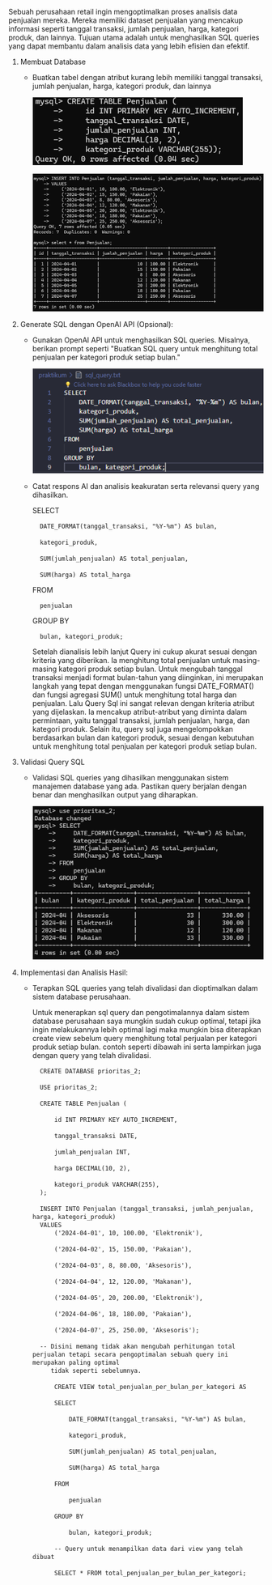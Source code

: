 Sebuah perusahaan retail ingin mengoptimalkan proses analisis data penjualan mereka. Mereka memiliki dataset penjualan yang mencakup informasi seperti tanggal transaksi, jumlah penjualan, harga, kategori produk, dan lainnya. Tujuan utama adalah untuk menghasilkan SQL queries yang dapat membantu dalam analisis data yang lebih efisien dan efektif.

1. Membuat Database

    - Buatkan tabel dengan atribut kurang lebih memiliki tanggal transaksi, jumlah penjualan, harga, kategori produk, dan lainnya

        ![alt text](https://github.com/ddzikri/de_muhammad-dzikri-rizaldi/blob/main/24_Implementation-AI-on-Data-Engineer/screenshots/no_1_prioritas_2.png?raw=true)

        ![alt text](https://github.com/ddzikri/de_muhammad-dzikri-rizaldi/blob/main/24_Implementation-AI-on-Data-Engineer/screenshots/no_1.1_prioritas_2.png?raw=true)


2. Generate SQL dengan OpenAI API (Opsional):

    - Gunakan OpenAI API untuk menghasilkan SQL queries. Misalnya, berikan prompt seperti "Buatkan SQL query untuk menghitung total penjualan per kategori produk setiap bulan."

        ![alt text](https://github.com/ddzikri/de_muhammad-dzikri-rizaldi/blob/main/24_Implementation-AI-on-Data-Engineer/screenshots/no_2_prioritas_2.png?raw=true)

    - Catat respons AI dan analisis keakuratan serta relevansi query yang dihasilkan.

        SELECT 

            DATE_FORMAT(tanggal_transaksi, "%Y-%m") AS bulan,

            kategori_produk,

            SUM(jumlah_penjualan) AS total_penjualan,

            SUM(harga) AS total_harga

        FROM 

            penjualan

        GROUP BY 

            bulan, kategori_produk;

        Setelah dianalisis lebih lanjut Query ini cukup akurat sesuai dengan kriteria yang diberikan. Ia menghitung total penjualan untuk masing-masing kategori produk setiap bulan. Untuk mengubah tanggal transaksi menjadi format bulan-tahun yang diinginkan, ini merupakan langkah yang tepat dengan menggunakan fungsi DATE_FORMAT() dan fungsi agregasi SUM() untuk menghitung total harga dan penjualan. Lalu Query Sql ini sangat relevan dengan kriteria atribut yang dijelaskan. Ia mencakup atribut-atribut yang diminta dalam permintaan, yaitu tanggal transaksi, jumlah penjualan, harga, dan kategori produk. Selain itu, query sql juga mengelompokkan  berdasarkan bulan dan kategori produk, sesuai dengan kebutuhan untuk menghitung total penjualan per kategori produk setiap bulan.

3. Validasi Query SQL

    - Validasi SQL queries yang dihasilkan menggunakan sistem manajemen database yang ada. Pastikan query berjalan dengan benar dan menghasilkan output yang diharapkan.

        ![alt text](https://github.com/ddzikri/de_muhammad-dzikri-rizaldi/blob/main/24_Implementation-AI-on-Data-Engineer/screenshots/no_3_prioritas_2.png?raw=true)


4. Implementasi dan Analisis Hasil:

    - Terapkan SQL queries yang telah divalidasi dan dioptimalkan dalam sistem database perusahaan.

        Untuk menerapkan sql query dan pengotimalannya dalam sistem database perusahaan saya mungkin sudah cukup optimal, tetapi jika ingin melakukannya 
        lebih optimal lagi maka mungkin bisa diterapkan create view sebelum query menghitung total perjualan per kategori produk setiap bulan. contoh seperti dibawah 
        ini serta lampirkan juga dengan query yang telah divalidasi.

            CREATE DATABASE prioritas_2;

            USE prioritas_2;

            CREATE TABLE Penjualan (

                id INT PRIMARY KEY AUTO_INCREMENT,

                tanggal_transaksi DATE,

                jumlah_penjualan INT,

                harga DECIMAL(10, 2),

                kategori_produk VARCHAR(255),
            );

            INSERT INTO Penjualan (tanggal_transaksi, jumlah_penjualan, harga, kategori_produk)
            VALUES 
                ('2024-04-01', 10, 100.00, 'Elektronik'),

                ('2024-04-02', 15, 150.00, 'Pakaian'),

                ('2024-04-03', 8, 80.00, 'Aksesoris'),

                ('2024-04-04', 12, 120.00, 'Makanan'),

                ('2024-04-05', 20, 200.00, 'Elektronik'),

                ('2024-04-06', 18, 180.00, 'Pakaian'),

                ('2024-04-07', 25, 250.00, 'Aksesoris');

            -- Disini memang tidak akan mengubah perhitungan total perjualan tetapi secara pengoptimalan sebuah query ini merupakan paling optimal 
               tidak seperti sebelumnya.

                CREATE VIEW total_penjualan_per_bulan_per_kategori AS

                SELECT 

                    DATE_FORMAT(tanggal_transaksi, "%Y-%m") AS bulan,

                    kategori_produk,

                    SUM(jumlah_penjualan) AS total_penjualan,

                    SUM(harga) AS total_harga

                FROM 

                    penjualan

                GROUP BY 

                    bulan, kategori_produk;

                -- Query untuk menampilkan data dari view yang telah dibuat

                SELECT * FROM total_penjualan_per_bulan_per_kategori;
